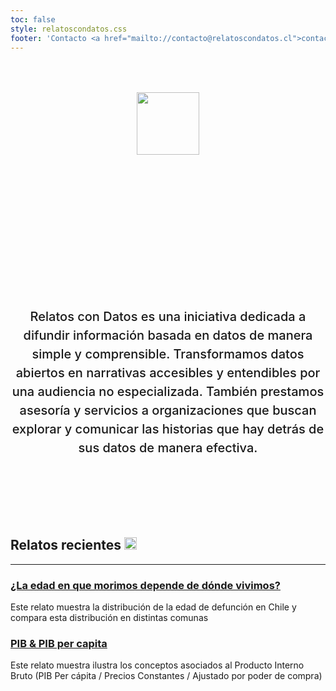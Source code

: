 ```yaml
---
toc: false
style: relatoscondatos.css
footer: 'Contacto <a href="mailto://contacto@relatoscondatos.cl">contacto@relatoscondatos.cl</a>'
---
```


<div class="hero">
  <div><img src="./relatoscondatos.png" width="100px"></div>
  <h1>Relatos con datos</h1>
  <h2>Relatos con Datos es una iniciativa dedicada a difundir información basada en datos de manera simple y comprensible. Transformamos datos abiertos en narrativas accesibles y entendibles por una audiencia no especializada. También prestamos asesoría y servicios a organizaciones que buscan explorar y comunicar las historias que hay detrás de sus datos de manera efectiva.</h2>
</div>


## Relatos recientes <img src="./relatoscondatos.png" height="20px">  
---
### [¿La edad en que morimos depende de dónde vivimos?](https://www.relatoscondatos.cl/la-edad-en-que-morimos/)
Este relato muestra la distribución de la edad de defunción en Chile y compara esta distribución en distintas comunas

### [PIB & PIB per capita](https://www.relatoscondatos.cl/pib-per-capita/)
Este relato muestra ilustra los conceptos asociados al Producto Interno Bruto (PIB Per cápita / Precios Constantes / Ajustado por poder de compra)




<style>

.hero {
  display: flex;
  flex-direction: column;
  align-items: center;
  font-family: var(--sans-serif);
  margin: 4rem 0 8rem;
  text-wrap: balance;
  text-align: center;
}

.hero h1 {
  margin: 1rem 0;
  padding: 1rem 0;
  max-width: none;
  font-size: 14vw;
  font-weight: 900;
  line-height: 1;
  background: linear-gradient(30deg, var(--theme-foreground-focus), currentColor);
  -webkit-background-clip: text;
  -webkit-text-fill-color: transparent;
  background-clip: text;
}

.hero h2 {
  margin: 0;
  max-width: 34em;
  font-size: 20px;
  font-style: initial;
  font-weight: 500;
  line-height: 1.5;
  color: var(--theme-foreground-muted);
}

@media (min-width: 640px) {
  .hero h1 {
    font-size: 90px;
  }
}

</style>

